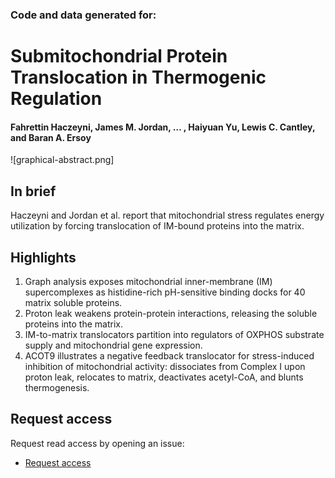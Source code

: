 ### Code and data generated for:
# Submitochondrial Protein Translocation in Thermogenic Regulation
#### Fahrettin Haczeyni, James M. Jordan, … , Haiyuan Yu, Lewis C. Cantley, and Baran A. Ersoy

![graphical-abstract.png]

## In brief
Haczeyni and Jordan et al. report that mitochondrial stress regulates energy utilization by forcing translocation of IM-bound proteins into the matrix.

## Highlights
1. Graph analysis exposes mitochondrial inner-membrane (IM) supercomplexes as histidine-rich pH-sensitive binding docks for 40 matrix soluble proteins.
2. Proton leak weakens protein-protein interactions, releasing the soluble proteins into the matrix.
3. IM-to-matrix translocators partition into regulators of OXPHOS substrate supply and mitochondrial gene expression.
4. ACOT9 illustrates a negative feedback translocator for stress-induced inhibition of mitochondrial activity: dissociates from Complex I upon proton leak, relocates to matrix, deactivates acetyl-CoA, and blunts thermogenesis.

## Request access
Request read access by opening an issue:
- [Request access](https://github.com/james-m-jordan/submito-shift-store-access/issues/new?template=access.yml)

